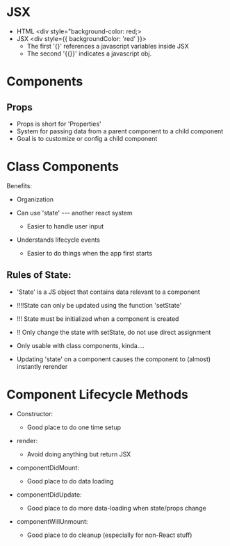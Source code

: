 # JSX

- HTML <div style="background-color: red;></div>
- JSX <div style={{ backgroundColor: 'red' }}></div>
  - The first '{}' references a javascript variables inside JSX
  - The second '{{}}' indicates a javascript obj.

# Components

## Props

- Props is short for 'Properties'
- System for passing data from a parent component to a child component
- Goal is to customize or config a child component

# Class Components

Benefits:

- Organization
- Can use 'state' --- another react system
  - Easier to handle user input
- Understands lifecycle events

  - Easier to do things when the app first starts

## Rules of State:

- 'State' is a JS object that contains data relevant to a component

- !!!!State can only be updated using the function 'setState'
- !!! State must be initialized when a component is created
- !! Only change the state with setState, do not use direct assignment
- Only usable with class components, kinda....
- Updating 'state' on a component causes the component to (almost) instantly rerender

# Component Lifecycle Methods

- Constructor:

  - Good place to do one time setup

- render:

  - Avoid doing anything but return JSX

- componentDidMount:

  - Good place to do data loading

- componentDidUpdate:

  - Good place to do more data-loading when state/props change

- componentWillUnmount:
  - Good place to do cleanup (especially for non-React stuff)
